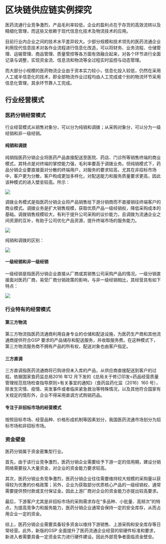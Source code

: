 # 区块链供应链实例探究

医药流通行业竞争激烈，产品毛利率较低，企业的盈利点在于存货的高效流转以及精细化管理，而这些又依赖于现代信息化技术及物流技术的应用。

目前行业内企业之间的技术水平差异较大。少部分规模和技术领先的医药流通企业利用现代信息技术对各作业流程进行信息化改造，可以将财务、业务流程、仓储管理、运输管理、商品管理、质量管控等各方面有效融合起来，对各个环节进行全面记录与调整，实现资金流、信息流和物流等全过程实时监控与动态管理。

而大部分小规模的医药物流企业由于资本实力较小，信息化投入较低，仍然在采用人工或半信息化的技术，即全部物流作业过程均由人工完成或个别的物流环节采用信息化管理，其余环节靠人工完成。

## 行业经营模式

### 医药分销经营模式

行业经营模式从销售对象分，可以分为纯销和调拨；从采购对象分，可以分为一级经销和非一级经销。

#### 纯销和调拨

纯销指医药分销企业将医药产品直接配送至医院、药店、门诊所等销售终端的商业模式，其特点是对终端的掌控能力强，毛利率要高于调拨业务。但纯销模式下，药品分销企业要直接面对分散的终端用户，对服务的要求较高，尤其在非招标市场中，客户更为分散，客户构成更加多样化，对配送能力和服务质量要求更高，因此该种模式的进入壁垒较高。所示：

![](https://ws3.sinaimg.cn/large/006tNbRwgy1fvzrblffbsj30eg02uaa6.jpg)

调拨业务模式是指医药分销企业将产品销售给下游分销商而不直接销往终端客户的商业模式。调拨业务是扩大销售规模，获取优质产品一级经销权，降低采购成本的基础。调拨销售规模较大，有利于提升公司采购的议价能力，且调拨为流通企业之间资源的互补，有助于公司优化产品资源，提升终端市场的服务能力。

![](https://ws3.sinaimg.cn/large/006tNbRwgy1fvzrcvxvuqj30eg093dgb.jpg)

纯销和调拨的区别：

![](https://ws2.sinaimg.cn/large/006tNbRwgy1fvzrr7okq0j30eg07k3zh.jpg)

#### 一级经销和非一级经销

一级经销是指医药分销企业直接从厂商或其销售公司采购产品的情况。一级分销直接面对医药厂商，易受厂商分销政策的影响，与非一级经销相比，其经营具有如下特点：

![](https://ws1.sinaimg.cn/large/006tNbRwgy1fvzrt0k0q9j30eg07n75h.jpg)

### 行业特有的经营模式

#### 第三方物流

第三方物流指医药流通商利用自身专业的仓储和配送设施，为医药生产商和其他流通商提供符合GSP 要求的产品储存和配送服务，并收取服务费。在这种模式下，第三方物流服务商不拥有产品的所有权，配送对象也由客户指定。

#### 三方直调

三方直调指医药流通商将已购进但未入库的产品，从供应商直接配送到客户的过程。依据国家食药监总局2016 年12 月下发的《总局关于修订印发<药品经营质量管理规范现场检查指导原则>有关事宜的通知》（食药监药化监〔2016〕160 号），除发生灾情、疫情、突发事件或者临床紧急救治等特殊情况，以及其他符合国家有关规定的情形外，企业不得采用直调方式购销药品。

#### 专注于非招标市场的经营模式

按照目标市场、经营品种、价格形成机制等因素划分，我国医药流通市场划分为招标市场和非招标市场。

### 资金壁垒

医药分销属于资金密集型行业。

首先，由于该行业竞争激烈，医药分销企业需要给予下游一定的信用期，建设分销网络需要投入大量资金，对企业的资金能力要求较高。

其次，医药分销业务竞争激烈，医药分销企业往往需要维持较大规模的采购量以获得较为优惠的价格政策；另外，企业为获取部分优质核心产品的一级经销权，通常需要提供预付款或支付保证金。因此上游厂商对企业的资金能力亦提出较高要求。

最后，下游客户尤其是非招标市场的采购需求存在“多品种、小批量、高频次”的特点，为提高竞争力和服务能力，医药分销企业通常会保持一定的安全库存，从而占用企业一定的资金。

综上，医药分销企业需要具备较多资金以维持下游销售、上游采购和安全库存等日常经营。此外，新版的GSP 全面提升了医药流通企业经营的软硬件标准和要求，新进入者需要具备一定资金实力进行硬件建设。因此外部竞争者面临资金壁垒。